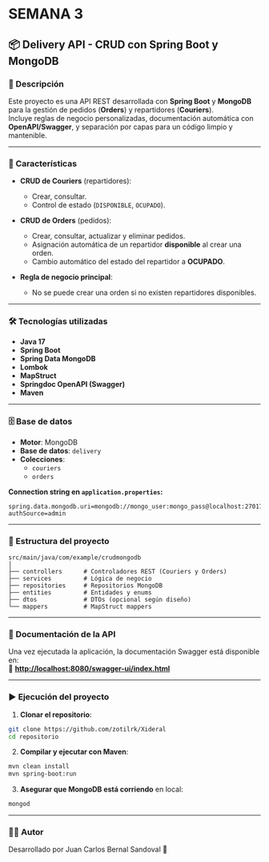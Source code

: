 # SEMANA 3

## 📦 Delivery API - CRUD con Spring Boot y MongoDB

### 📖 Descripción
Este proyecto es una API REST desarrollada con **Spring Boot** y **MongoDB** para la gestión de pedidos (**Orders**) y repartidores (**Couriers**).  
Incluye reglas de negocio personalizadas, documentación automática con **OpenAPI/Swagger**, y separación por capas para un código limpio y mantenible.

---

### 🚀 Características
- **CRUD de Couriers** (repartidores):
  - Crear, consultar.
  - Control de estado (`DISPONIBLE`, `OCUPADO`).
  
- **CRUD de Orders** (pedidos):
  - Crear, consultar, actualizar y eliminar pedidos.
  - Asignación automática de un repartidor **disponible** al crear una orden.
  - Cambio automático del estado del repartidor a **OCUPADO**.

- **Regla de negocio principal**:
  - No se puede crear una orden si no existen repartidores disponibles.

---

### 🛠 Tecnologías utilizadas
- **Java 17**
- **Spring Boot**
- **Spring Data MongoDB**
- **Lombok**
- **MapStruct**
- **Springdoc OpenAPI (Swagger)**
- **Maven**

---

### 🗄 Base de datos
- **Motor**: MongoDB
- **Base de datos**: `delivery`
- **Colecciones**:
  - `couriers`
  - `orders`

**Connection string en `application.properties`:**
```properties
spring.data.mongodb.uri=mongodb://mongo_user:mongo_pass@localhost:27017/delivery?authSource=admin
```

---

### 📂 Estructura del proyecto
```
src/main/java/com/example/crudmongodb
│
├── controllers      # Controladores REST (Couriers y Orders)
├── services         # Lógica de negocio
├── repositories     # Repositorios MongoDB
├── entities         # Entidades y enums
├── dtos             # DTOs (opcional según diseño)
└── mappers          # MapStruct mappers
```

---

### 📜 Documentación de la API
Una vez ejecutada la aplicación, la documentación Swagger está disponible en:  
🔗 **[http://localhost:8080/swagger-ui/index.html](http://localhost:8080/swagger-ui/index.html)**

---

### ▶ Ejecución del proyecto
1. **Clonar el repositorio**:
```bash
git clone https://github.com/zotilrk/Xideral
cd repositorio
```

2. **Compilar y ejecutar con Maven**:
```bash
mvn clean install
mvn spring-boot:run
```

3. **Asegurar que MongoDB está corriendo** en local:
```bash
mongod
```

---

### 👨‍💻 Autor
Desarrollado por Juan Carlos Bernal Sandoval 🚀
